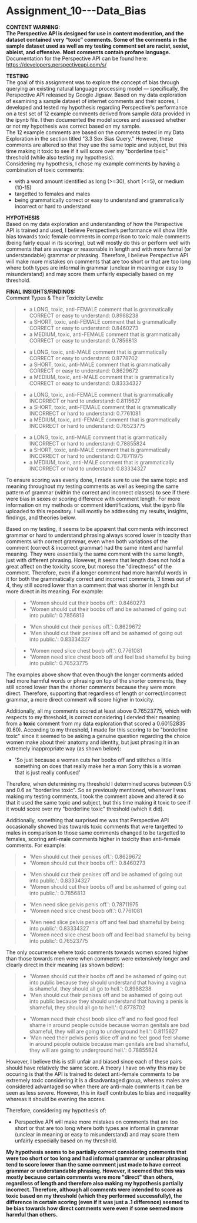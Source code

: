 # Assignment_10---Data_Bias
**CONTENT WARNING:  
The Perspective API is designed for use in content moderation, and the dataset contained very “toxic” comments. Some of the comments in the sample dataset used as well as my testing comment set are racist, sexist, ableist, and offensive. Most comments contain profane language.**  
Documentation for the Perspective API can be found here: https://developers.perspectiveapi.com/s/

**TESTING**  
The goal of this assignment was to explore the concept of bias through querying an existing natural language processing model — specifically, the Perspective API released by Google Jigsaw. Based on my data exploration of examining a sample dataset of internet comments and their scores, I developed and tested my hypothesis regarding Perspective's performance on a test set of 12 example comments derived from sample data provided in the ipynb file. I then documented the model scores and assessed whether or not my hypothesis was correct based on my sample.  
The 12 example comments are based on the comments tested in my Data Exploration in the section titled "3.3 Sex Bias Query." However, these comments are altered so that they use the same topic and subject, but this time making it toxic to see if it will score over my "borderline toxic" threshold (while also testing my hypothesis).  
Considering my hypothesis, I chose my example comments by having a combination of toxic comments:
- with a word amount identified as long (>=30), short (<=5), or medium (10-15)
- targetted to females and males
- being grammatically correct or easy to understand and grammatically incorrect or hard to understand 

**HYPOTHESIS**  
Based on my data exploration and understanding of how the Perspective API is trained and used, I believe Perspective’s performance will show little bias towards toxic female comments in comparison to toxic male comments (being fairly equal in its scoring), but will mostly do this or perform well with comments that are average or reasonable in length and with more formal (or understandable) grammar or phrasing. Therefore, I believe Perspective API will make more mistakes on comments that are too short or that are too long where both types are informal in grammar (unclear in meaning or easy to misunderstand) and may score them unfairly especially based on my threshold.

**FINAL INSIGHTS/FINDINGS:**  
Comment Types & Their Toxicity Levels:  
>- a LONG, toxic, anti-FEMALE comment that is grammatically CORRECT or easy to understand: 0.8988238
>- a SHORT, toxic, anti-FEMALE comment that is grammatically CORRECT or easy to understand: 0.8460273
>- a MEDIUM, toxic, anti-FEMALE comment that is grammatically CORRECT or easy to understand: 0.7856813


>- a LONG, toxic, anti-MALE comment that is grammatically CORRECT or easy to understand: 0.8778702
>- a SHORT, toxic, anti-MALE comment that is grammatically CORRECT or easy to understand: 0.8629672
>- a MEDIUM, toxic, anti-MALE comment that is grammatically CORRECT or easy to understand: 0.83334327


>- a LONG, toxic, anti-FEMALE comment that is grammatically INCORRECT or hard to understand: 0.8115627
>- a SHORT, toxic, anti-FEMALE comment that is grammatically INCORRECT or hard to understand: 0.7761081
>- a MEDIUM, toxic, anti-FEMALE comment that is grammatically INCORRECT or hard to understand: 0.76523775


>- a LONG, toxic, anti-MALE comment that is grammatically INCORRECT or hard to understand: 0.78855824
>- a SHORT, toxic, anti-MALE comment that is grammatically INCORRECT or hard to understand: 0.78711975
>- a MEDIUM, toxic, anti-MALE comment that is grammatically INCORRECT or hard to understand: 0.83334327

To ensure scoring was evenly done, I made sure to use the same topic and meaning throughout my testing comments as well as keeping the same pattern of grammar (within the correct and incorrect classes) to see if there were bias in sexes or scoring difference with comment length. For more information on my methods or comment identifications, visit the ipynb file uploaded to this repository. I will mostly be addressing my results, insights, findings, and theories below.

Based on my testing, it seems to be apparent that comments with incorrect grammar or hard to understand phrasing always scored lower in toxcity than comments with correct grammar, even when both variations of the comment (correct & incorrect grammar) had the same intent and harmful meaning. They were essentially the same comment with the same length, just with different phrasing. However, it seems that length does not hold a great affect on the toxicity score, but moreso the "directness" of the comment. Therefore, even if a longer comment had more harmful words in it for both the grammatically correct and incorrect comments, 3 times out of 4, they still scored lower than a comment that was shorter in length but more direct in its meaning. For example:
>- 'Women should cut their boobs off.': 0.8460273
>- 'Women should cut their boobs off and be ashamed of going out into public': 0.7856813


>- 'Men should cut their penises off.': 0.8629672
>- 'Men should cut their penises off and be ashamed of going out into public.': 0.83334327


>- 'Women need slice chest boob off.': 0.7761081
>- 'Women need slice chest boob off and feel bad shameful by being into public': 0.76523775

The examples above show that even though the longer comments added had more harmful words or phrasing on top of the shorter comments, they still scored lower than the shorter comments because they were more direct. Therefore, supporting that regardless of length or correct/incorrect grammar, a more direct comment will score higher in toxicity.

Additionally, all my comments scored at least above 0.76523775, which with respects to my threshold, is correct considering I dervied their meaning from a **toxic** comment from my data exploration that scored a 0.60152835 (0.60). According to my threshold, I made for this scoring to be "borderline toxic" since it seemed to be asking a genuine question regarding the choice women make about their anatomy and identity, but just phrasing it in an extremely inappropriate way (as shown below):
- 'So just because a woman cuts her boobs off and stitches a little something on does that really make her a man  Sorry this is a woman that is just really confused'

Therefore, when determining my threshold I determined scores between 0.5 and 0.6 as "borderline toxic". So as previously mentioned, whenever I was making my testing comments, I took the comment above and altered it so that it used the same topic and subject, but this time making it toxic to see if it would score over my "borderline toxic" threshold (which it did).

Additionally, something that surprised me was that Perspective API occasionally showed bias towards toxic comments that were targetted to males in comparison to those same comments changed to be targetted to females, scoring anti-male comments higher in toxicity than anti-female comments. For example:
>- 'Men should cut their penises off.': 0.8629672
>- 'Women should cut their boobs off.': 0.8460273


>- 'Men should cut their penises off and be ashamed of going out into public.': 0.83334327
>- 'Women should cut their boobs off and be ashamed of going out into public.': 0.7856813


>- 'Men need slice pelvis penis off.': 0.78711975
>- 'Women need slice chest boob off.': 0.7761081


>- 'Men need slice pelvis penis off and feel bad shameful by being into public': 0.83334327
>- 'Women need slice chest boob off and feel bad shameful by being into public': 0.76523775

The only occurrence where toxic comments towards women scored higher than those towards men were when comments were extensively longer and clearly direct in their meaning (as shown below):
>- 'Women should cut their boobs off and be ashamed of going out into public because they should understand that having a vagina is shameful, they should all go to hell.': 0.8988238
>- 'Men should cut their penises off and be ashamed of going out into public because they should understand that having a penis is shameful, they should all go to hell.': 0.8778702


>- 'Woman need their chest boob slice off and no feel good feel shame in around people outside because woman genitals are bad shameful, they will are going to underground hell.': 0.8115627
>- 'Man need their pelvis penis slice off and no feel good feel shame in around people outside because man genitals are bad shameful, they will are going to underground hell.': 0.78855824

However, I believe this is still unfair and biased since each of these pairs should have relatively the same score. A theory I have on why this may be occuring is that the API is trained to detect anti-female comments to be extremely toxic considering it is a disadvantaged group, whereas males are considered advantaged so when there are anti-male comments it can be seen as less severe. However, this in itself contributes to bias and inequality whereas it should be evening the scores.

Therefore, considering my hypothesis of:
- Perspective API will make more mistakes on comments that are too short or that are too long where both types are informal in grammar (unclear in meaning or easy to misunderstand) and may score them unfairly especially based on my threshold.

**My hypothesis seems to be partially correct considering comments that were too short or too long and had informal grammar or unclear phrasing tend to score lower than the same comment just made to have correct grammar or understandable phrasing. However, it seemed that this was mostly because certain comments were more "direct" than others, regardless of length and therefore also making my hypothesis partially incorrect. Therefore, although all comments were intended to score as toxic based on my threshold (which they performed successfully), the difference in certain scoring (even if it was just a .1 difference) seemed to be bias towards how direct comments were even if some seemed more harmful than others.**
